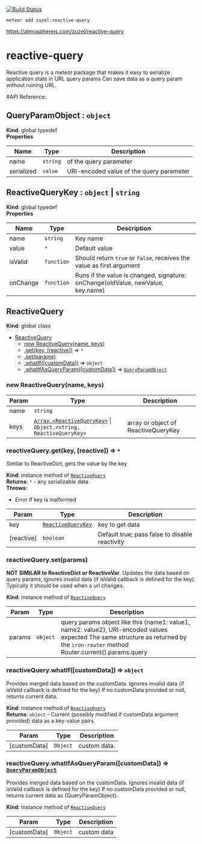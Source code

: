[![Build Status](https://travis-ci.org/iSuslov/reactive-query.svg?branch=master)](https://travis-ci.org/iSuslov/reactive-query)

```
meteor add zuzel:reactive-query
```

<a href="https://atmospherejs.com/zuzel/reactive-query">https://atmospherejs.com/zuzel/reactive-query</a>

# reactive-query
Reactive query is a meteor package that makes it easy to serialize application state in URL query params
Can save data as a query param without ruining URL.

#API Reference:
<a name="QueryParamObject"></a>
## QueryParamObject : <code>object</code>
**Kind**: global typedef  
**Properties**

| Name | Type | Description |
| --- | --- | --- |
| name | <code>string</code> | of the query parameter |
| serialized | <code>value</code> | URI-encoded value of the query parameter |


<a name="ReactiveQueryKey"></a>
## ReactiveQueryKey : <code>object</code> &#124; <code>string</code>
**Kind**: global typedef  
**Properties**

| Name | Type | Description |
| --- | --- | --- |
| name | <code>string</code> | Key name |
| value | <code>\*</code> | Default value |
| isValid | <code>function</code> | Should return `true` or `false`, receives the value as first argument |
| onChange | <code>function</code> | Runs if the value is changed, signature: onChange(oldValue, newValue, key.name) |


<a name="ReactiveQuery"></a>
## ReactiveQuery
**Kind**: global class  

* [ReactiveQuery](#ReactiveQuery)
    * [new ReactiveQuery(name, keys)](#new_ReactiveQuery_new)
    * [.get(key, [reactive])](#ReactiveQuery+get) ⇒ <code>\*</code>
    * [.set(params)](#ReactiveQuery+set)
    * [.whatIf([customData])](#ReactiveQuery+whatIf) ⇒ <code>object</code>
    * [.whatIfAsQueryParam([customData])](#ReactiveQuery+whatIfAsQueryParam) ⇒ <code>[QueryParamObject](#QueryParamObject)</code>

<a name="new_ReactiveQuery_new"></a>
### new ReactiveQuery(name, keys)

| Param | Type | Description |
| --- | --- | --- |
| name | <code>string</code> |  |
| keys | <code>[Array.&lt;ReactiveQueryKey&gt;](#ReactiveQueryKey)</code> &#124; <code>Object.&lt;string, ReactiveQueryKey&gt;</code> | array or object of ReactiveQueryKey |

<a name="ReactiveQuery+get"></a>
### reactiveQuery.get(key, [reactive]) ⇒ <code>\*</code>
Similar to ReactiveDict, gets the value by the key

**Kind**: instance method of <code>[ReactiveQuery](#ReactiveQuery)</code>  
**Returns**: <code>\*</code> - any serializable data  
**Throws**:

- Error If key is malformed


| Param | Type | Description |
| --- | --- | --- |
| key | <code>[ReactiveQueryKey](#ReactiveQueryKey)</code> | key to get data |
| [reactive] | <code>boolean</code> | Default true; pass false to disable reactivity |

<a name="ReactiveQuery+set"></a>
### reactiveQuery.set(params)
**NOT SIMILAR to ReactiveDict or ReactiveVar**.
Updates the data based on query params, ignores invalid data (if isValid callback is defined for the
key).
Typically it should be used when a url changes.

**Kind**: instance method of <code>[ReactiveQuery](#ReactiveQuery)</code>  

| Param | Type | Description |
| --- | --- | --- |
| params | <code>object</code> | query params object like this {name1: value1, name2: value2}, URI-encoded values expected The same structure as returned by the `iron-router` method Router.current().params.query |

<a name="ReactiveQuery+whatIf"></a>
### reactiveQuery.whatIf([customData]) ⇒ <code>object</code>
Provides merged data based on the customData. Ignores invalid data (if isValid callback is defined for the key)
If no customData provided or null, returns current data.

**Kind**: instance method of <code>[ReactiveQuery](#ReactiveQuery)</code>  
**Returns**: <code>object</code> - Current (possibly modified if customData argument provided) data as a key-value pairs  

| Param | Type | Description |
| --- | --- | --- |
| [customData] | <code>Object</code> | custom data. |

<a name="ReactiveQuery+whatIfAsQueryParam"></a>
### reactiveQuery.whatIfAsQueryParam([customData]) ⇒ <code>[QueryParamObject](#QueryParamObject)</code>
Provides merged data based on the customData. Ignores invalid data (if isValid callback is defined for the key)
If no customData provided or null, returns current data as {QueryParamObject}.

**Kind**: instance method of <code>[ReactiveQuery](#ReactiveQuery)</code>  

| Param | Type | Description |
| --- | --- | --- |
| [customData] | <code>Object</code> | custom data |

